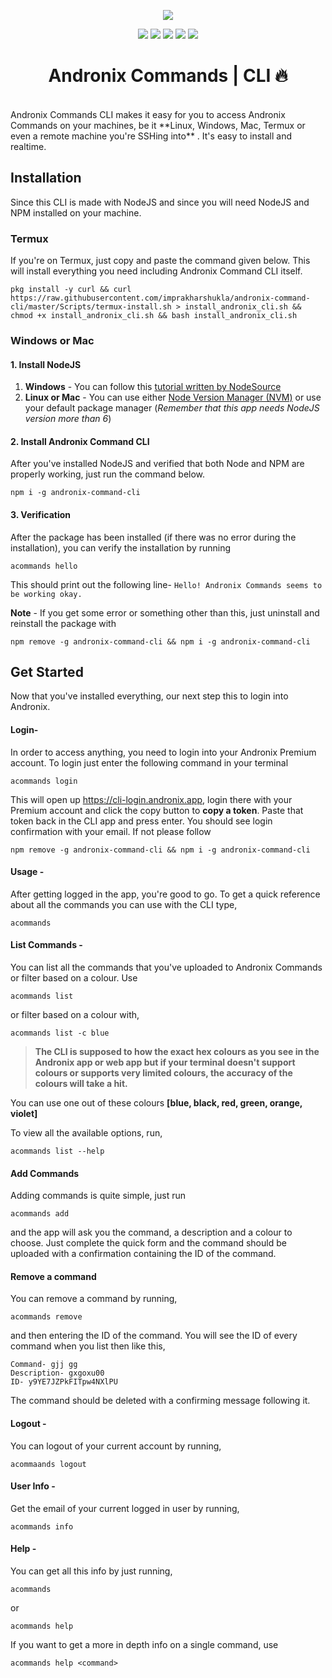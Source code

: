 <p align="center">
<img src="https://raw.githubusercontent.com/AndronixApp/AndroNix-Web/master/screenshots/command_app_logo_verticle.png">
</p>

<p align="center">
  <a href="https://forum.andronix.app"><img src="https://img.shields.io/badge/Questions%3F-Join%20our%20forum-blue?style=flat-square"></a>
  <a href="https://chat.andronix.app"><img src="https://img.shields.io/badge/Join%20us%20on-Discord-blue?style=flat-square&logo=discord"></a>
  <a href="https://docs.andronix.app"><img src="https://img.shields.io/badge/Documentation-Read%20the%20docs-blue?style=flat-square"></a>
  <a href="https://play.google.com/store/apps/details?id=studio.com.techriz.andronix"><img src="https://img.shields.io/badge/Download-Google%20Play-orange?style=flat-square&logo=google-play"></a>
  <a href="https://github.com/AndronixApp/AndronixOrigin/releases"><img src="https://img.shields.io/badge/Download-GitHub%20Releases-orange?style=flat-square&logo=github"></a>

<br>
<h1 align="center">Andronix Commands | CLI 🔥</h1>
<br>
Andronix Commands CLI makes it easy for you to access Andronix Commands on your machines, be it **Linux, Windows, Mac, Termux or even a remote machine you're SSHing into** . It's easy to install and realtime.

## Installation
Since this CLI is made with NodeJS and since you will need NodeJS and NPM installed on your machine.

### Termux
 If you're on Termux, just copy and paste the command given below. This will install everything you need including Andronix Command CLI itself.

``` 
pkg install -y curl && curl https://raw.githubusercontent.com/imprakharshukla/andronix-command-cli/master/Scripts/termux-install.sh > install_andronix_cli.sh && chmod +x install_andronix_cli.sh && bash install_andronix_cli.sh
```

### Windows or Mac

#### 1. Install NodeJS
 1. **Windows** - You can follow this [tutorial written by NodeSource](https://nodesource.com/blog/installing-nodejs-tutorial-windows/)
 2. **Linux or Mac** - You can use either [Node Version Manager (NVM)](https://github.com/nvm-sh/nvm#installing-and-updating) or use your default package manager (*Remember that this app needs NodeJS version more than 6*)

#### 2. Install Andronix Command CLI
After you've installed NodeJS and verified that both Node and NPM are properly working, just run the command below.
```
npm i -g andronix-command-cli
```
#### 3. Verification
After the package has been installed (if there was no error during the installation), you can verify the installation by running
```
acommands hello
``` 
This should print out the following line-
`Hello! Andronix Commands seems to be working okay.`

**Note** - If you get some error or something other than this, just uninstall and reinstall the package with 
```
npm remove -g andronix-command-cli && npm i -g andronix-command-cli
```

## Get Started
Now that you've installed everything, our next step this to login into Andronix.

#### Login-
In order to access anything, you need to login into your Andronix Premium account. To login just enter the following command in your terminal
```
acommands login 
```
This will open up https://cli-login.andronix.app, login there with your Premium account and click the copy button to **copy a token**. Paste that token back in the CLI app and press enter.
You should see login confirmation with your email. If not please follow 
```
npm remove -g andronix-command-cli && npm i -g andronix-command-cli
```
#### Usage -
After getting logged in the app, you're good to go. To get a quick reference about all the commands you can use with the CLI type, 
```
acommands
```

#### List Commands -
You can list all the commands that you've uploaded to Andronix Commands or filter based on a colour. Use 
```
acommands list
``` 
or filter based on a colour with, 
```
acommands list -c blue
```

> **The CLI is supposed to how the exact hex colours as you see in the Andronix app or web app but if your terminal doesn't support colours or supports very limited colours, the accuracy of the colours will take a hit.**

You can use one out of these colours **[blue, black, red, green, orange, violet]**

To view all the available options, run,
```
acommands list --help
```
#### Add Commands
Adding commands is quite simple, just run 
```
acommands add
```
and the app will ask you the command, a description and a colour to choose. Just complete the quick form and the command should be uploaded with a confirmation containing the ID of the command.

#### Remove a command
You can remove a command by running,
```
acommands remove
```
and then entering the ID of the command.
You will see the ID of every command when you list then like this,
```
Command- gjj gg
Description- gxgoxu00
ID- y9YE7JZPkFITpw4NXlPU
```
The command should be deleted with a confirming message following it.

#### Logout -
You can logout of your current account by running, 
```
acommaands logout
```
#### User Info -
Get the email of your current logged in user by running,
```
acommands info
```
#### Help -
You can get all this info by just running,
```
acommands
```
or 
```
acommands help
```
If you want to get a more in depth info on a single command, use
```
acommands help <command>
```
